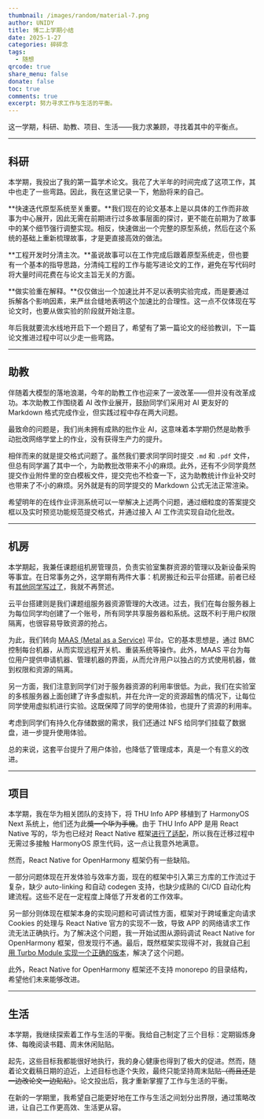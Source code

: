 ```yaml
---
thumbnail: /images/random/material-7.png
author: UNIDY
title: 博二上学期小结
date: 2025-1-27
categories: 碎碎念
tags:
  - 随想
qrcode: true
share_menu: false
donate: false
toc: true
comments: true
excerpt: 努力寻求工作与生活的平衡。
---
```


这一学期，科研、助教、项目、生活——我力求兼顾，寻找着其中的平衡点。

---

## 科研

本学期，我投出了我的第一篇学术论文。我花了大半年的时间完成了这项工作，其中也走了一些弯路。因此，我在这里记录一下，勉励将来的自己。

**快速迭代原型系统至关重要。**我们现在的论文基本上是以具体的工作而非故事为中心展开，因此无需在前期进行过多故事层面的探讨，更不能在前期为了故事中的某个细节强行调整实现。相反，快速做出一个完整的原型系统，然后在这个系统的基础上重新梳理故事，才是更直接高效的做法。

**工程开发时分清主次。**虽说故事可以在工作完成后跟着原型系统走，但也要有一个基本的指导思路，分清纯工程的工作与能写进论文的工作，避免在写代码时将大量时间花费在与论文主旨无关的方面。

**做实验重在解释。**仅仅做出一个加速比并不足以表明实验完成，而是要通过拆解各个影响因素，来严丝合缝地表明这个加速比的合理性。这一点不仅体现在写论文时，也要从做实验的阶段就开始注意。

年后我就要流水线地开启下一个题目了，希望有了第一篇论文的经验教训，下一篇论文推进过程中可以少走一些弯路。

---

## 助教

伴随着大模型的落地浪潮，今年的助教工作也迎来了一波改革——但并没有改革成功。本次助教工作围绕着 AI 改作业展开，鼓励同学们采用对 AI 更友好的 Markdown 格式完成作业，但实践过程中存在两大问题。

最致命的问题是，我们尚未拥有成熟的批作业 AI，这意味着本学期仍然是助教手动批改网络学堂上的作业，没有获得生产力的提升。

相伴而来的就是提交格式问题了。虽然我们要求同学同时提交 `.md` 和 `.pdf` 文件，但总有同学漏了其中一个，为助教批改带来不小的麻烦。此外，还有不少同学竟然提交作业附件里的空白模板文件，提交完也不检查一下，这为助教统计作业补交时也带来了不小的麻烦。另外就是有的同学提交的 Markdown 公式无法正常渲染。

希望明年的在线作业评测系统可以一举解决上述两个问题，通过细粒度的答案提交框以及实时预览功能规范提交格式，并通过接入 AI 工作流实现自动化批改。

---

## 机房

本学期起，我兼任课题组机房管理员，负责实验室集群资源的管理以及新设备采购等事宜。在日常事务之外，这学期有两件大事：机房搬迁和云平台搭建。前者已经有[其他同学写过了](https://aajax.top/2024/10/03/NewOfficeBuilding/)，我就不再赘述。

云平台搭建则是我们课题组服务器资源管理的大改进。过去，我们在每台服务器上为每位同学均创建了一个账号，所有同学共享服务器和系统。这既不利于用户权限隔离，也很容易导致资源的抢占。

为此，我们转向 [MAAS (Metal as a Service)](https://maas.io/) 平台。它的基本思想是，通过 BMC 控制每台机器，从而实现远程开关机、重装系统等操作。此外，MAAS 平台为每位用户提供申请机器、管理机器的界面，从而允许用户以独占的方式使用机器，做到权限和资源的隔离。

另一方面，我们注意到同学们对于服务器资源的利用率很低。为此，我们在实验室的多核服务器上面创建了许多虚拟机，并在允许一定的资源超售的情况下，让每位同学使用虚拟机进行实验。这既保障了同学的使用体验，也提升了资源的利用率。

考虑到同学们有持久化存储数据的需求，我们还通过 NFS 给同学们挂载了数据盘，进一步提升使用体验。

总的来说，这套平台提升了用户体验，也降低了管理成本，真是一个有意义的改进。

---

## 项目

本学期，我在华为相关团队的支持下，将 THU Info APP 移植到了 HarmonyOS Next 系统上，他们还为此~~獎一个华为手機~~。由于 THU Info APP 是用 React Native 写的，华为也已经对 React Native 框架[进行了适配](https://gitcode.com/openharmony-sig/ohos_react_native/)，所以我在迁移过程中无需过多接触 HarmonyOS 原生代码，这一点让我意外地满意。

然而，React Native for OpenHarmony 框架仍有一些缺陷。

一部分问题体现在开发体验与效率方面，现在的框架中引入第三方库的工作流过于复杂，缺少 auto-linking 和自动 codegen 支持，也缺少成熟的 CI/CD 自动化构建流程。这些不足在一定程度上降低了开发者的工作效率。

另一部分则体现在框架本身的实现问题和可调试性方面，框架对于跨域重定向请求 Cookies 的处理与 React Native 官方的实现不一致，导致 APP 的网络请求工作流无法正确执行。为了解决这个问题，我一开始试图从源码调试 React Native for OpenHarmony 框架，但发现行不通。最后，既然框架实现得不对，我就自己[利用 Turbo Module 实现一个正确的版本](https://github.com/thu-info-community/thu-info-app/tree/master/packages/RTNNetworkUtils)，解决了这个问题。

此外，React Native for OpenHarmony 框架还不支持 monorepo 的目录结构，希望他们未来能够改进。

---

## 生活

本学期，我继续探索着工作与生活的平衡。我给自己制定了三个目标：定期锻炼身体、每晚阅读书籍、周末休闲贴贴。

起先，这些目标我都能很好地执行，我的身心健康也得到了极大的促进。然而，随着论文截稿日期的迫近，上述目标也逐个失败，最终只能坚持周末贴贴~~（而且还是一边改论文一边贴贴）~~。论文投出后，我才重新掌握了工作与生活的平衡。

在新的一学期里，我希望自己能更好地在工作与生活之间划分出界限，通过策略改进，让自己工作更高效、生活更从容。
